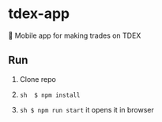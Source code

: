 # tdex-app
📱 Mobile app for making trades on TDEX 

## Run

1. Clone repo

2. ```sh  $ npm install```

3. ```sh $ npm run start``` it opens it in browser